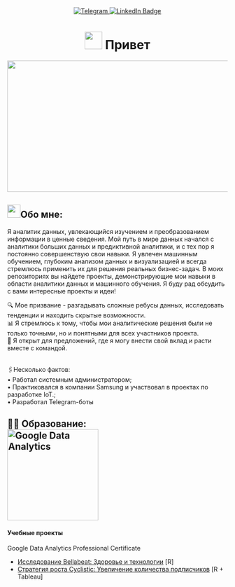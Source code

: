 <div id="badges" align="center">
<a href="https://t.me/sevamus">
<img src="https://img.shields.io/badge/Telegram-blue?logo=telegram&logoColor=white&style=for-the-badge" alt="Telegram"/>
<a href="https://www.linkedin.com/in/vsevolod-m-1498a0283/">
<img src="https://img.shields.io/badge/LinkedIn-blue?style=for-the-badge&logo=linkedin&logoColor=white" alt="LinkedIn Badge"></a>
</div>

<h1  align="center"><img src="https://media.giphy.com/media/hvRJCLFzcasrR4ia7z/giphy.gif" width="40"> Привет</h1>

<p align="center"><img src="https://media.giphy.com/media/dWesBcTLavkZuG35MI/giphy.gif" width="600" height="300"  /></p>

## <img src="https://media.giphy.com/media/WUlplcMpOCEmTGBtBW/giphy.gif" width="30">Обо мне:

Я аналитик данных, увлекающийся изучением и преобразованием информации в ценные сведения. Мой путь в мире данных начался с аналитики больших данных и предиктивной аналитики, и с тех пор я постоянно совершенствую свои навыки. Я увлечен машинным обучением, глубоким анализом данных и визуализацией и всегда стремлюсь применить их для решения реальных бизнес-задач. В моих репозиториях вы найдете проекты, демонстрирующие мои навыки в области аналитики данных и машинного обучения. Я буду рад обсудить с вами интересные проекты и идеи!

🔍 Мое призвание - разгадывать сложные ребусы данных, исследовать тенденции и находить скрытые возможности.<br>📊 Я стремлюсь к тому, чтобы мои аналитические решения были не только точными, но и понятными для всех участников проекта.<br>🌱 Я открыт для предложений, где я могу внести свой вклад и расти вместе с командой.<br><br>

🖇️Несколько фактов:<br>
• Работал системным администратором;<br>
• Практиковался в компании Samsung и участвовал в проектах по разработке IoT.;<br>
• Разработал Telegram-боты<br>
  

## 👨‍🎓 Образование:<div style="width:210px">[<img src="https://github.com/VsevolodMus/VsevolodMus/assets/138299372/4fb165ae-9534-44b0-a407-956e606bf204" width="208px" alt="Google Data Analytics">](https://www.coursera.org/account/accomplishments/professional-cert/WM86PH3RZUFP)</div>
#### Учебные проекты
Google Data Analytics Professional Certificate
- [Исследование Bellabeat: Здоровье и технологии](https://github.com/VsevolodMus/Bellabeat_RU) [R]
- [Стратегия роста Cyclistic: Увеличение количества подписчиков](https://github.com/VsevolodMus/Cyclistic_RU) [R + Tableau]

